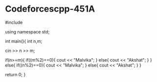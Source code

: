 # Codeforcescpp-451A
#include <iostream>
 
using namespace std;
 
int main(){
  int n,m;
 
  cin >> n >> m;
 
  if(n>=m){
    if((m%2)==0){
      cout << "Malvika";
    }
    else{
      cout << "Akshat";
    }
  }
  else{
    if((n%2)==0){
      cout << "Malvika";
    }
    else{
      cout << "Akshat";
    }
  }
  
  return 0;
}
